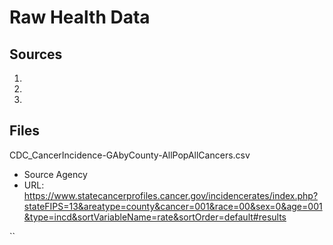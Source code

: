 # Raw Health Data

## Sources
1. 
2. 
3. 

## Files

CDC_CancerIncidence-GAbyCounty-AllPopAllCancers.csv

- Source Agency
- URL: https://www.statecancerprofiles.cancer.gov/incidencerates/index.php?stateFIPS=13&areatype=county&cancer=001&race=00&sex=0&age=001&type=incd&sortVariableName=rate&sortOrder=default#results


``